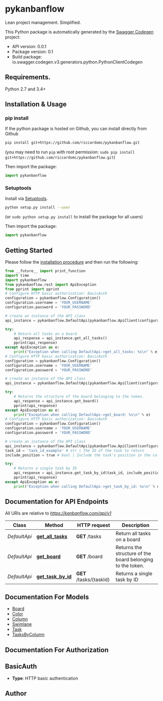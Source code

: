 # pykanbanflow
Lean project management. Simplified.

This Python package is automatically generated by the [Swagger Codegen](https://github.com/swagger-api/swagger-codegen) project:

- API version: 0.0.1
- Package version: 0.1
- Build package: io.swagger.codegen.v3.generators.python.PythonClientCodegen

## Requirements.

Python 2.7 and 3.4+

## Installation & Usage
### pip install

If the python package is hosted on Github, you can install directly from Github

```sh
pip install git+https://github.com/riccardomc/pykanbanflow.git
```
(you may need to run `pip` with root permission: `sudo pip install git+https://github.com/riccardomc/pykanbanflow.git`)

Then import the package:
```python
import pykanbanflow 
```

### Setuptools

Install via [Setuptools](http://pypi.python.org/pypi/setuptools).

```sh
python setup.py install --user
```
(or `sudo python setup.py install` to install the package for all users)

Then import the package:
```python
import pykanbanflow
```

## Getting Started

Please follow the [installation procedure](#installation--usage) and then run the following:

```python
from __future__ import print_function
import time
import pykanbanflow
from pykanbanflow.rest import ApiException
from pprint import pprint
# Configure HTTP basic authorization: BasicAuth
configuration = pykanbanflow.Configuration()
configuration.username = 'YOUR_USERNAME'
configuration.password = 'YOUR_PASSWORD'

# create an instance of the API class
api_instance = pykanbanflow.DefaultApi(pykanbanflow.ApiClient(configuration))

try:
    # Return all tasks on a board
    api_response = api_instance.get_all_tasks()
    pprint(api_response)
except ApiException as e:
    print("Exception when calling DefaultApi->get_all_tasks: %s\n" % e)
# Configure HTTP basic authorization: BasicAuth
configuration = pykanbanflow.Configuration()
configuration.username = 'YOUR_USERNAME'
configuration.password = 'YOUR_PASSWORD'

# create an instance of the API class
api_instance = pykanbanflow.DefaultApi(pykanbanflow.ApiClient(configuration))

try:
    # Returns the structure of the board belonging to the token.
    api_response = api_instance.get_board()
    pprint(api_response)
except ApiException as e:
    print("Exception when calling DefaultApi->get_board: %s\n" % e)
# Configure HTTP basic authorization: BasicAuth
configuration = pykanbanflow.Configuration()
configuration.username = 'YOUR_USERNAME'
configuration.password = 'YOUR_PASSWORD'

# create an instance of the API class
api_instance = pykanbanflow.DefaultApi(pykanbanflow.ApiClient(configuration))
task_id = 'task_id_example' # str | The ID of the task to return
include_position = true # bool | Include the task's position in the column/swimlane it is in (optional)

try:
    # Returns a single task by ID
    api_response = api_instance.get_task_by_id(task_id, include_position=include_position)
    pprint(api_response)
except ApiException as e:
    print("Exception when calling DefaultApi->get_task_by_id: %s\n" % e)
```

## Documentation for API Endpoints

All URIs are relative to *https://kanbanflow.com/api/v1*

Class | Method | HTTP request | Description
------------ | ------------- | ------------- | -------------
*DefaultApi* | [**get_all_tasks**](docs/DefaultApi.md#get_all_tasks) | **GET** /tasks | Return all tasks on a board
*DefaultApi* | [**get_board**](docs/DefaultApi.md#get_board) | **GET** /board | Returns the structure of the board belonging to the token.
*DefaultApi* | [**get_task_by_id**](docs/DefaultApi.md#get_task_by_id) | **GET** /tasks/{taskId} | Returns a single task by ID

## Documentation For Models

 - [Board](docs/Board.md)
 - [Color](docs/Color.md)
 - [Column](docs/Column.md)
 - [Swimlane](docs/Swimlane.md)
 - [Task](docs/Task.md)
 - [TasksByColumn](docs/TasksByColumn.md)

## Documentation For Authorization


## BasicAuth

- **Type**: HTTP basic authentication


## Author



